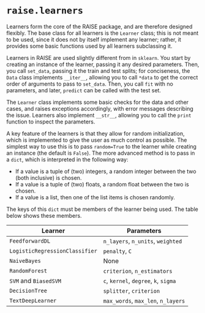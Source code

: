 # `raise.learners`

Learners form the core of the RAISE package, and are therefore designed flexibly. The base class for all learners is the `Learner` class; this is not meant to be used, since it does not by itself implement any learner; rather, it provides some basic functions used by all learners subclassing it.

Learners in RAISE are used slightly different from in `sklearn`. You start by creating an instance of the learner, passing it any desired parameters. Then, you call `set_data`, passing it the train and test splits; for conciseness, the `Data` class implements `__iter__`, allowing you to call `*data` to get the correct order of arguments to pass to `set_data`. Then, you call `fit` with no parameters, and later, `predict` can be called with the test set.

The `Learner` class implements some basic checks for the data and other cases, and raises exceptions accordingly, with error messages describing the issue. Learners also implement `__str__`, allowing you to call the `print` function to inspect the parameters.

A key feature of the learners is that they allow for random initialization, which is implemented to give the user as much control as possible. The simplest way to use this is to pass `random=True` to the learner while creating an instance (the default is `False`). The more advanced method is to pass in a `dict`, which is interpreted in the following way:
  
* If a value is a tuple of (two) integers, a random integer between the two (both inclusive) is chosen.  
* If a value is a tuple of (two) floats, a random float between the two is chosen.  
* If a value is a list, then one of the list items is chosen randomly.  
  
The keys of this `dict` must be members of the learner being used. The table below shows these members.

| **Learner**                    | **Parameters**                        |
| ------------------------------ | ------------------------------------- |
| `FeedforwardDL`                | `n_layers`, `n_units`, `weighted`     |
| `LogisticRegressionClassifier` | `penalty`, `C`                        |
| `NaiveBayes`                   | None                                  |
| `RandomForest`                 | `criterion`, `n_estimators`           |
| `SVM` and `BiasedSVM`          | `c`, `kernel`, `degree`, `k`, `sigma` |
| `DecisionTree`                 | `splitter`, `criterion`               |
| `TextDeepLearner`              | `max_words`, `max_len`, `n_layers`    |